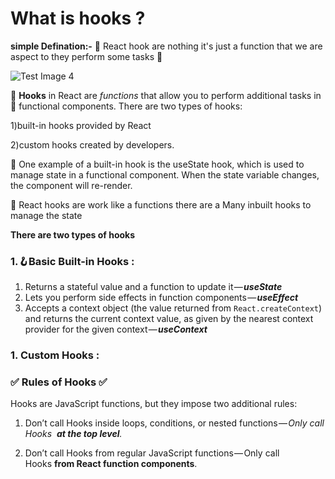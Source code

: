 # What is hooks ?

**simple Defination:-**
🚀 React hook are nothing it's just a function that we are aspect to they perform some tasks 📝
 
![Test Image 4](https://imgs.search.brave.com/qm24SatSbNBGi1IT-kV3SgmU7QiqHyt9Hrzl5MZdVYI/rs:fit:860:0:0/g:ce/aHR0cHM6Ly93d3cu/ZnJlZWNvZGVjYW1w/Lm9yZy9uZXdzL2Nv/bnRlbnQvaW1hZ2Vz/L3NpemUvdzIwMDAv/MjAyMC8wNi9iZWdp/bm5lcnMtZ3VpZGUt/dG8taG9va3MucG5n)


🚀 **Hooks** in React are *functions* that allow you to perform additional tasks in 📝 functional components. There are two types of hooks:    

 1)built-in hooks provided by React

 2)custom hooks created by developers.

🚀 One example of a built-in hook is the useState hook, which is used to manage state in a functional component. When the state variable changes, the component will re-render.

🚀 React hooks are work like a functions there are a Many inbuilt hooks to manage the state


**There are two types of hooks**

### 1.**🪝Basic Built-in Hooks :**

1. Returns a stateful value and a function to update it — ***useState***
2. Lets you perform side effects in function components — ***useEffect***
3. Accepts a context object (the value returned from `React.createContext`) and returns the current context value, as given by the nearest context provider for the given context — ***useContext***


### 1.  **Custom Hooks :**

### **✅  Rules of Hooks ✅**

Hooks are JavaScript functions, but they impose two additional rules:

1. Don’t call Hooks inside loops, conditions, or nested functions — *Only call Hooks*  ***at the top level**.*

2. Don’t call Hooks from regular JavaScript functions — Only call Hooks **from React function components**.